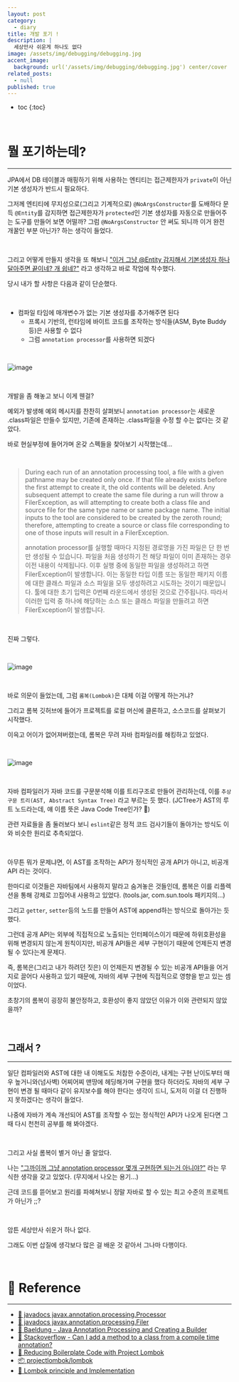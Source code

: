 ```yaml
---
layout: post
category:
  - diary
title: 개발 포기 !
description: | 
  세상만사 쉬운게 하나도 없다
image: /assets/img/debugging/debugging.jpg
accent_image:
  background: url('/assets/img/debugging/debugging.jpg') center/cover
related_posts:
  - null
published: true
---
```


* toc
{:toc}
  
<br />

# 뭘 포기하는데?

---

JPA에서 DB 테이블과 매핑하기 위해 사용하는 엔티티는 접근제한자가 `private`이 아닌 기본 생성자가 반드시 필요하다.

그저께 엔티티에 무지성으로(그리고 기계적으로) `@NoArgsConstructor`를 도배하다 문득 `@Entity`를 감지하면 접근제한자가 `protected`인 기본 생성자를 자동으로 만들어주는 도구를 만들어 보면 어떨까? 그럼 `@NoArgsConstructor` 안 써도 되니까 이거 완전 개꿀인 부분 아닌가? 하는 생각이 들었다.

<br />

그리고 어떻게 만들지 생각을 또 해보니 <u>"이거 그냥 @Entity 감지해서 기본생성자 하나 달아주면 끝이네? 개 쉽네?"</u> 라고 생각하고 바로 작업에 착수했다.

당시 내가  할 사항은 다음과 같이 단순했다.

<br />

- 컴파일 타임에 매개변수가 없는 기본 생성자를 추가해주면 된다
  - 프록시 기반의, 런타임에 바이트 코드를 조작하는 방식들(ASM, Byte Buddy 등)은 사용할 수 없다
  - 그럼 `annotation processor`를 사용하면 되겠다

<br />

![image](https://user-images.githubusercontent.com/71188307/160814919-2c51371c-67c4-41ca-ad67-80dff969c33c.png)


<br />

개발을 좀 해놓고 보니 이게 웬걸?

예외가 발생해 예외 메시지를 찬찬히 살펴보니 `annotation processor`는 새로운 .class파일은 만들수 있지만, 기존에 존재하는 .class파일을 수정 할 수는 없다는 것 같았다.

바로 현실부정에 들어가며 온갖 스펙들을 찾아보기 시작했는데...

<br />

> During each run of an annotation processing tool, a file with a given pathname may be created only once. If that file already exists before the first attempt to create it, the old contents will be deleted. Any subsequent attempt to create the same file during a run will throw a FilerException, as will attempting to create both a class file and source file for the same type name or same package name. The initial inputs to the tool are considered to be created by the zeroth round; therefore, attempting to create a source or class file corresponding to one of those inputs will result in a FilerException.
>
> annotation processor를 실행할 때마다 지정된 경로명을 가진 파일은 단 한 번만 생성될 수 있습니다. 파일을 처음 생성하기 전 해당 파일이 이미 존재하는 경우 이전 내용이 삭제됩니다. 이후 실행 중에 동일한 파일을 생성하려고 하면 FilerException이 발생합니다. 이는 동일한 타입 이름 또는 동일한 패키지 이름에 대한 클래스 파일과 소스 파일을 모두 생성하려고 시도하는 것이기 때문입니다. 툴에 대한 초기 입력은 0번째 라운드에서 생성된 것으로 간주됩니다. 따라서 이러한 입력 중 하나에 해당하는 소스 또는 클래스 파일을 만들려고 하면 FilerException이 발생합니다.

<br />

진짜 그렇다.

<br />

![image](https://user-images.githubusercontent.com/71188307/160823293-5229fced-7642-4097-9539-ba6bf95154f6.png)

<br />

바로 의문이 들었는데, 그럼 `롬복(Lombok)`은 대체 이걸 어떻게 하는거냐?

그리고 롬복 깃허브에 들어가 프로젝트를 로컬 머신에 클론하고, 소스코드를 살펴보기 시작했다.

이윽고 어이가 없어져버렸는데, 롬복은 무려 자바 컴파일러를 해킹하고 있었다.

<br />

![image](https://user-images.githubusercontent.com/71188307/160815465-b27968be-fae4-43fd-997a-a38fbd159795.png)

<br />

자바 컴파일러가 자바 코드를 구문분석해 이를 트리구조로 만들어 관리하는데, 이를 `추상 구문 트리(AST, Abstract Syntax Tree)` 라고 부르는 듯 했다. (JCTree가 AST의 루트 노드라는데, 얘 이름 뜻은 Java Code Tree인가? 🤔)

관련 자료들을 좀 둘러보다 보니 `eslint`같은 정적 코드 검사기들이 돌아가는 방식도 이와 비슷한 원리로 추측되었다.

<br />

아무튼 뭐가 문제냐면, 이 AST를 조작하는 API가 정식적인 공개 API가 아니고, 비공개 API 라는 것이다.

한마디로 이것들은 자바팀에서 사용하지 말라고 숨겨놓은 것들인데, 롬복은 이를 리플렉션을 통해 강제로 끄집어내 사용하고 있었다. (tools.jar, com.sun.tools 패키지의...)

그리고 `getter`, `setter`등의 노드를 만들어 AST에 append하는 방식으로 돌아가는 듯 했다.

그런데 공개 API는 외부에 직접적으로 노출되는 인터페이스이기 때문에 하위호환성을 위해 변경되지 않는게 원칙이지만, 비공개 API들은 세부 구현이기 때문에 언제든지 변경될 수 있다는게 문제다.

즉, 롬복은(그리고 내가 하려던 짓은) 이 언제든지 변경될 수 있는 비공개 API들을 어거지로 끌어다 사용하고 있기 때문에, 자바의 세부 구현에 직접적으로 영향을 받고 있는 셈이었다.

초창기의 롬복이 굉장히 불안정하고, 호환성이 좋지 않았던 이유가 이와 관련되지 않았을까?

<br />

## 그래서 ?

---

일단 컴파일러와 AST에 대한 내 이해도도 처참한 수준이라, 내게는 구현 난이도부터 매우 높거니와(넘사벽) 어찌어찌 맨땅에 헤딩해가며 구현을 했다 하더라도 자바의 세부 구현이 변경 될 때마다 같이 유지보수를 해야 한다는 생각이 드니, 도저히 이걸 더 진행하지 못하겠다는 생각이 들었다.

나중에 자바가 계속 개선되어 AST를 조작할 수 있는 정식적인 API가 나오게 된다면 그 때 다시 천천히 공부를 해 봐야겠다.

<br />

그리고 사실 롬복이 별거 아닌 줄 알았다.

나는 <u>"그까이꺼 그냥 annotation processor 몇개 구현하면 되는거 아니야?"</u> 라는 무식한 생각을 갖고 있었다. (무지에서 나오는 용기...)

근데 코드를 뜯어보고 원리를 파헤쳐보니 정말 자바로 할 수 있는 최고 수준의 프로젝트가 아닌가 ;;?

<br />

암튼 세상만사 쉬운거 하나 없다.

그래도 이번 삽질에 생각보다 많은 걸 배운 것 같아서 그나마 다행이다.

<br />

# 📕 Reference

---

- [📜 javadocs javax.annotation.processing.Processor](https://docs.oracle.com/javase/8/docs/api/javax/annotation/processing/Processor.html)
- [📜 javadocs javax.annotation.processing.Filer](https://docs.oracle.com/javase/8/docs/api/javax/annotation/processing/Filer.html)
- [📜 Baeldung - Java Annotation Processing and Creating a Builder](https://www.baeldung.com/java-annotation-processing-builder)
- [📜 Stackoverflow - Can I add a method to a class from a compile time annotation?](https://stackoverflow.com/questions/36563807/can-i-add-a-method-to-a-class-from-a-compile-time-annotation)
- [📜 Reducing Boilerplate Code with Project Lombok](http://jnb.ociweb.com/jnb/jnbJan2010.html)
- [📦 projectlombok/lombok](https://github.com/projectlombok/lombok)
- [📜 Lombok principle and Implementation](https://programmer.ink/think/lombok-principle-and-implementation.html)

<br />
